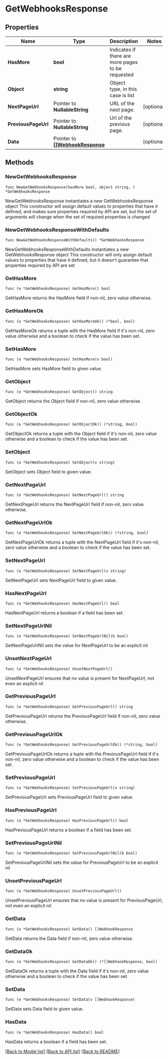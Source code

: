 # GetWebhooksResponse

## Properties

Name | Type | Description | Notes
------------ | ------------- | ------------- | -------------
**HasMore** | **bool** | Indicates if there are more pages to be requested | 
**Object** | **string** | Object type, in this case is list | 
**NextPageUrl** | Pointer to **NullableString** | URL of the next page. | [optional] 
**PreviousPageUrl** | Pointer to **NullableString** | Url of the previous page. | [optional] 
**Data** | Pointer to [**[]WebhookResponse**](WebhookResponse.md) |  | [optional] 

## Methods

### NewGetWebhooksResponse

`func NewGetWebhooksResponse(hasMore bool, object string, ) *GetWebhooksResponse`

NewGetWebhooksResponse instantiates a new GetWebhooksResponse object
This constructor will assign default values to properties that have it defined,
and makes sure properties required by API are set, but the set of arguments
will change when the set of required properties is changed

### NewGetWebhooksResponseWithDefaults

`func NewGetWebhooksResponseWithDefaults() *GetWebhooksResponse`

NewGetWebhooksResponseWithDefaults instantiates a new GetWebhooksResponse object
This constructor will only assign default values to properties that have it defined,
but it doesn't guarantee that properties required by API are set

### GetHasMore

`func (o *GetWebhooksResponse) GetHasMore() bool`

GetHasMore returns the HasMore field if non-nil, zero value otherwise.

### GetHasMoreOk

`func (o *GetWebhooksResponse) GetHasMoreOk() (*bool, bool)`

GetHasMoreOk returns a tuple with the HasMore field if it's non-nil, zero value otherwise
and a boolean to check if the value has been set.

### SetHasMore

`func (o *GetWebhooksResponse) SetHasMore(v bool)`

SetHasMore sets HasMore field to given value.


### GetObject

`func (o *GetWebhooksResponse) GetObject() string`

GetObject returns the Object field if non-nil, zero value otherwise.

### GetObjectOk

`func (o *GetWebhooksResponse) GetObjectOk() (*string, bool)`

GetObjectOk returns a tuple with the Object field if it's non-nil, zero value otherwise
and a boolean to check if the value has been set.

### SetObject

`func (o *GetWebhooksResponse) SetObject(v string)`

SetObject sets Object field to given value.


### GetNextPageUrl

`func (o *GetWebhooksResponse) GetNextPageUrl() string`

GetNextPageUrl returns the NextPageUrl field if non-nil, zero value otherwise.

### GetNextPageUrlOk

`func (o *GetWebhooksResponse) GetNextPageUrlOk() (*string, bool)`

GetNextPageUrlOk returns a tuple with the NextPageUrl field if it's non-nil, zero value otherwise
and a boolean to check if the value has been set.

### SetNextPageUrl

`func (o *GetWebhooksResponse) SetNextPageUrl(v string)`

SetNextPageUrl sets NextPageUrl field to given value.

### HasNextPageUrl

`func (o *GetWebhooksResponse) HasNextPageUrl() bool`

HasNextPageUrl returns a boolean if a field has been set.

### SetNextPageUrlNil

`func (o *GetWebhooksResponse) SetNextPageUrlNil(b bool)`

 SetNextPageUrlNil sets the value for NextPageUrl to be an explicit nil

### UnsetNextPageUrl
`func (o *GetWebhooksResponse) UnsetNextPageUrl()`

UnsetNextPageUrl ensures that no value is present for NextPageUrl, not even an explicit nil
### GetPreviousPageUrl

`func (o *GetWebhooksResponse) GetPreviousPageUrl() string`

GetPreviousPageUrl returns the PreviousPageUrl field if non-nil, zero value otherwise.

### GetPreviousPageUrlOk

`func (o *GetWebhooksResponse) GetPreviousPageUrlOk() (*string, bool)`

GetPreviousPageUrlOk returns a tuple with the PreviousPageUrl field if it's non-nil, zero value otherwise
and a boolean to check if the value has been set.

### SetPreviousPageUrl

`func (o *GetWebhooksResponse) SetPreviousPageUrl(v string)`

SetPreviousPageUrl sets PreviousPageUrl field to given value.

### HasPreviousPageUrl

`func (o *GetWebhooksResponse) HasPreviousPageUrl() bool`

HasPreviousPageUrl returns a boolean if a field has been set.

### SetPreviousPageUrlNil

`func (o *GetWebhooksResponse) SetPreviousPageUrlNil(b bool)`

 SetPreviousPageUrlNil sets the value for PreviousPageUrl to be an explicit nil

### UnsetPreviousPageUrl
`func (o *GetWebhooksResponse) UnsetPreviousPageUrl()`

UnsetPreviousPageUrl ensures that no value is present for PreviousPageUrl, not even an explicit nil
### GetData

`func (o *GetWebhooksResponse) GetData() []WebhookResponse`

GetData returns the Data field if non-nil, zero value otherwise.

### GetDataOk

`func (o *GetWebhooksResponse) GetDataOk() (*[]WebhookResponse, bool)`

GetDataOk returns a tuple with the Data field if it's non-nil, zero value otherwise
and a boolean to check if the value has been set.

### SetData

`func (o *GetWebhooksResponse) SetData(v []WebhookResponse)`

SetData sets Data field to given value.

### HasData

`func (o *GetWebhooksResponse) HasData() bool`

HasData returns a boolean if a field has been set.


[[Back to Model list]](../README.md#documentation-for-models) [[Back to API list]](../README.md#documentation-for-api-endpoints) [[Back to README]](../README.md)


